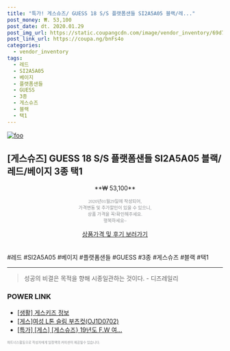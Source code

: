 ```yaml
--- 
title: "특가! 게스슈즈/ GUESS 18 S/S 플랫폼샌들 SI2A5A05 블랙/레..." 
post_money: ₩. 53,100 
post_date: dt. 2020.01.29 
post_img_url: https://static.coupangcdn.com/image/vendor_inventory/69d7/f5e827b4703edabee759d46eac6a5cdf524ad7d6ae29a865eae18023a0ff.jpg 
post_link_url: https://coupa.ng/bnFs4o 
categories: 
  - vendor_inventory 
tags: 
  - 레드 
  - SI2A5A05 
  - 베이지 
  - 플랫폼샌들 
  - GUESS 
  - 3종 
  - 게스슈즈 
  - 블랙 
  - 택1 
--- 
```

[![foo](https://static.coupangcdn.com/image/vendor_inventory/69d7/f5e827b4703edabee759d46eac6a5cdf524ad7d6ae29a865eae18023a0ff.jpg)](https://coupa.ng/bnFs4o) 

## [게스슈즈] GUESS 18 S/S 플랫폼샌들 SI2A5A05 블랙/레드/베이지 3종 택1 
<p style="text-align: center;">**₩ 53,100**</p> 
<p style="text-align: center;"><span style="color: #898c8f; font-family: Georgia,Times,serif; font-size: 0.75em;">2020년01월29일에 작성되어, <br>가격변동 및 추가할인이 있을 수 있으니,<br> 상품 가격을 꼭!확인해주세요.<br>행복하세요~</span> 
</p>	 
<div markdown="0" style="text-align: center;"><a href="https://coupa.ng/bnFs4o" class="btn btn--success">상품가격 및 후기 보러가기</a></div> 
<br><br> 
  #레드 #SI2A5A05 #베이지 #플랫폼샌들 #GUESS #3종 #게스슈즈 #블랙 #택1 
<hr> 

> 성공의 비결은 목적을 향해 시종일관하는 것이다. - 디즈레일리 


### POWER LINK

* <a href="https://blog.naver.com/santokki14/221768293117" target="_blank"> [생활] 게스키즈 정보 </a>
* <a href="https://blog.naver.com/sakai111/221784169315" target="_blank">[게스]여성 L톤 슬림 부츠컷(OJ1D0702)</a>
* <a href="https://blog.naver.com/santokki14/221789505435" target="_blank">[특가] [게스] [게스슈즈} 19년도 F.W 여...</a>

<span style="color: #898c8f; font-family: Georgia,Times,serif; font-size: 0.55em;">파트너스활동으로 작성자에게 일정액의 커미션이 제공될수 있습니다.</span> 
